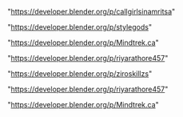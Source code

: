 "https://developer.blender.org/p/callgirlsinamritsa"

"https://developer.blender.org/p/stylegods"

"https://developer.blender.org/p/Mindtrek.ca"

"https://developer.blender.org/p/riyarathore457"

"https://developer.blender.org/p/ziroskillzs"

 
"https://developer.blender.org/p/riyarathore457"


"https://developer.blender.org/p/Mindtrek.ca"


 
